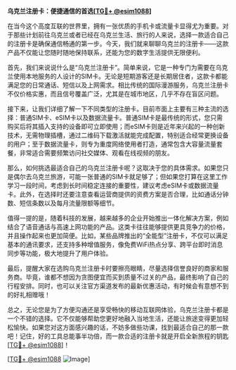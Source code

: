 **乌克兰注册卡：便捷通信的首选[[TG💪+ @esim1088](https://t.me/s/esim1088)]**

在当今这个高度互联的世界里，拥有一张优质的手机卡或流量卡显得尤为重要。对于那些计划前往乌克兰或者已经在乌克兰生活、旅行的人来说，选择一款适合自己的注册卡是确保通信畅通的第一步。今天，我们就来聊聊乌克兰的注册卡——这款产品不仅能让您随时随地保持联系，还能为您的数字生活提供无限便利。

首先，我们来说说什么是“乌克兰注册卡”。简单来说，它是一种专门为需要在乌克兰使用本地服务的人设计的SIM卡。无论是短期游客还是长期居住者，这款卡都能满足您的日常通话、短信以及上网需求。相比传统的国际漫游服务，乌克兰注册卡不仅价格实惠，而且信号覆盖广泛，尤其是在城市地区，几乎不存在盲区问题。

接下来，让我们详细了解一下不同类型的注册卡。目前市面上主要有三种主流的选择：普通SIM卡、eSIM卡以及数据流量卡。普通SIM卡是最传统的形式，您只需购买后将其插入支持的设备即可立即使用；而eSIM卡则是近年来兴起的一种创新技术，无需物理插槽，通过二维码下载激活就能完成配置，特别适合经常更换设备的用户；至于数据流量卡，则专为重度网络使用者打造，通常包含大容量流量套餐，非常适合需要频繁访问社交媒体、观看在线视频的朋友。

那么，如何挑选最适合自己的乌克兰注册卡呢？这取决于您的具体需求。如果您只是偶尔去乌克兰旅游，可能一张普通的SIM卡就足够了；但如果您打算在这里工作学习一段时间，考虑到长时间稳定连接的重要性，建议考虑eSIM卡或数据流量卡。此外，在选择时还要注意查看运营商提供的资费方案是否合理，比如通话分钟数、短信条数以及每月流量限额等细节。

值得一提的是，随着科技的发展，越来越多的企业开始推出一体化解决方案，例如结合了语音通话与高速上网功能的产品。这类卡往往能够提供更具竞争力的价格，并且操作起来也更加简便。比如，某些品牌推出的“全能型”注册卡，不仅可以满足基本的通讯要求，还支持多种增值服务，像免费WiFi热点分享、跨平台即时消息同步等功能，极大地提升了用户体验。

最后，提醒大家在选购乌克兰注册卡时要擦亮眼睛，尽量选择信誉良好的商家和服务商。毕竟，谁都不想因为贪图便宜而买到质量不过关的产品，最终影响了自己的行程安排。同时，也可以关注官方渠道发布的最新优惠活动，有时候会有意想不到的好礼相赠哦！

总之，无论您是为了方便沟通还是享受畅快的移动互联网体验，乌克兰注册卡都是一个不错的选择。它不仅能够帮助您更好地融入当地生活，还能让旅途变得更加轻松愉快。如果您对这方面感兴趣的话，不妨多做些功课，找到最适合自己的那一款吧！记住，好的工具总能事半功倍，而一款合适的注册卡就是开启全新旅程的钥匙[[TG💪+ @esim1088](https://t.me/s/esim1088)]！

[[TG💪+ @esim1088](https://t.me/s/esim1088) ![Image](https://i.postimg.cc/4NQfJmqS/Snipaste-2025-05-13-00-14-12.png)]